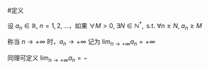 #定义 

设 $a_{n}\in \mathbb{R},\;n=1,2,\dots$，如果 $\forall M>0,\; \exists N\in \mathbb{N}^{*},\text{ s.t. } \forall n\geq N,\;a_{n}\geq M$

称当 $n\to +\infty$ 时，$a_{n}\to +\infty$ 记为 $\lim_{ n \to +\infty }a_{n}=+\infty$

同理可定义 $\lim_{ n \to +\infty }a_{n}=-$